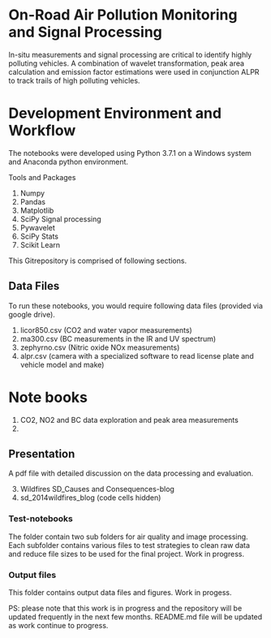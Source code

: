 # On-Road Air Pollution Monitoring and Signal Processing
In-situ measurements and signal processing are critical to identify highly polluting vehicles. A combination of wavelet transformation, peak area calculation and emission factor estimations were used in conjunction ALPR to track trails of high polluting vehicles.

# Development Environment and Workflow
The notebooks were developed using Python 3.7.1 on a Windows system and Anaconda python environment. 

 Tools and Packages
1. Numpy
2. Pandas
3. Matplotlib
4. SciPy Signal processing
5. Pywavelet
6. SciPy Stats
7. Scikit Learn

This Gitrepository is comprised of following sections.

## Data Files
To run these notebooks, you would require following data files (provided via google drive). 
1. licor850.csv (CO2 and water vapor measurements)
2. ma300.csv     (BC measurements in the IR and UV spectrum)
3. zephyrno.csv   (Nitric oxide NOx measurements)
4. alpr.csv       (camera with a specialized software to read license plate and vehicle model and make)

# Note books
1. CO2, NO2 and BC data exploration and peak area measurements
2. 

## Presentation
A pdf file with detailed discussion on the data processing and evaluation.

3. Wildfires SD_Causes and Consequences-blog
4. sd_2014wildfires_blog (code cells hidden)

### Test-notebooks
The folder contain two sub folders for air quality and image processing. Each subfolder contains various files to test strategies to clean raw data and reduce file sizes to be used for the final project. Work in progress.

### Output files
This folder contains output data files and figures. Work in progess. 

PS: please note that this work is in progress and the repository will be updated frequently in the next few months. README.md file will be updated as work continue to progress.

